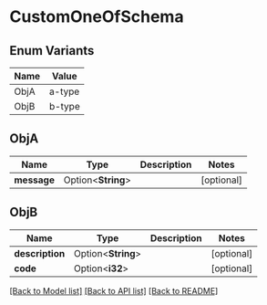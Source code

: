 # CustomOneOfSchema

## Enum Variants

| Name | Value |
|---- | -----|
| ObjA | a-type |
| ObjB | b-type |

## ObjA

Name | Type | Description | Notes
------------ | ------------- | ------------- | -------------
**message** | Option<**String**> |  | [optional]
## ObjB

Name | Type | Description | Notes
------------ | ------------- | ------------- | -------------
**description** | Option<**String**> |  | [optional]
**code** | Option<**i32**> |  | [optional]

[[Back to Model list]](../README.md#documentation-for-models) [[Back to API list]](../README.md#documentation-for-api-endpoints) [[Back to README]](../README.md)


